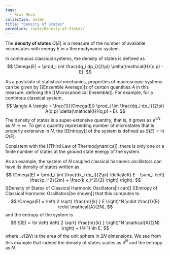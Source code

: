 ```yaml
---
tags:
  - Stat-Mech
collection: notes
title: "Density of States"
permalink: /note/Density-of-States/
---
```

The **density of states** $\Omega(E)$ is a measure of the number of available microstates with energy $E$ in a thermodynamic system. 

In continuous classical systems, the density of states is defined as 
$$
\Omega(E) = \prod_i \int \frac{dq_i dp_i}{2\pi} \delta(\mathcal{H}(q,p) - E).
$$

As a postulate of statistical mechanics, properties of macroscopic systems can be given by [[Ensemble Average]]s of certain quantities $A$ in this measure, defining the [[Microcanonical Ensemble]]. For example, for a continous classical system, 
$$
\langle A \rangle = \frac{1}{\Omega(E)} \prod_i \int \frac{dq_i dp_i}{2\pi} A(q,p) \delta(\mathcal{H}(q,p) - E).
$$
The density of states is a super-extensive quantity, that is, it grows as $e^{ cN }$ as $N \rightarrow \infty$. To get a quantity representing number of microstates that is properly extensive in $N$,  the [[Entropy]] of the system is defined as $S(E) = \ln \Omega(E)$. 

Consistent with the [[Third Law of Thermodynamics]], there is only one or a finite number of states at the ground state energy of the system.

As an example, the system of $N$ coupled classical harmonic oscillators can have its density of states written as 
$$
\Omega(E) = \prod_i \int \frac{dx_i dp_i}{2\pi} \delta\left( E - \sum_i \left[ \frac{p_i^2}{2m} + \frac{k x_i^2}{2} \right] \right).
$$
[[Density of States of Classical Harmonic Oscillators|It can]] [[Entropy of Classical Harmonic Oscillators|be shown]] that this computes to
$$
\Omega(E) = \left( 2 \sqrt{ \frac{m}{k} } E \right)^N \cdot \frac{1}{E} \cdot \mathcal{A}(2N),
$$
and the entropy of the system is 
$$
S(E) = \ln \left( \left( 2 \sqrt{ \frac{m}{k} } \right)^N \mathcal{A}(2N) \right) + (N-1) \ln E,
$$
where $\mathcal{A}(2N)$ is the area of the unit sphere in $2N$ dimensions. We see from this example that indeed the density of states scales as $e^{ N }$ and the entropy as $N$.

